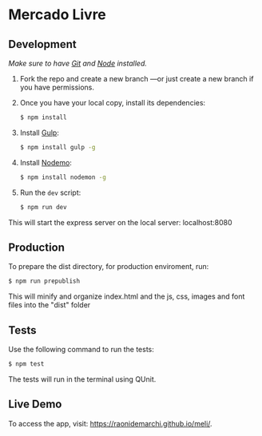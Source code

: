 # Mercado Livre

## Development

*Make sure to have [Git](http://git-scm.com/) and
[Node](http://nodejs.org/) installed.*

1. Fork the repo and create a new branch —or just create a new branch if you have permissions.

2. Once you have your local copy, install its dependencies:

    ```sh
    $ npm install
    ```

3. Install [Gulp](https://gulpjs.com/):

    ```sh
    $ npm install gulp -g
    ```

4. Install [Nodemo](https://nodemon.io/):

    ```sh
    $ npm install nodemon -g
    ```

3. Run the `dev` script:

    ```sh
    $ npm run dev
    ```

This will start the express server on the local server: localhost:8080

## Production

To prepare the dist directory, for production enviroment, run:

```sh
$ npm run prepublish
```

This will minify and organize index.html and the js, css, images and font files into the "dist" folder

## Tests

Use the following command to run the tests:

```sh
$ npm test
```

The tests will run in the terminal using QUnit.

## Live Demo

To access the app, visit: https://raonidemarchi.github.io/meli/.

